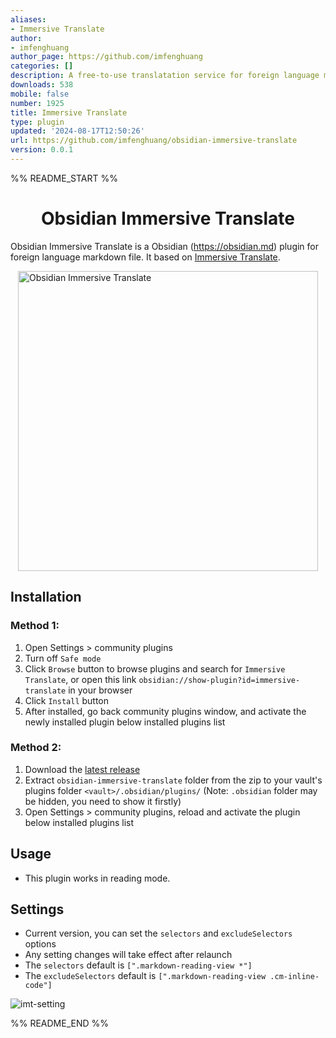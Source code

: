 ```yaml
---
aliases:
- Immersive Translate
author:
- imfenghuang
author_page: https://github.com/imfenghuang
categories: []
description: A free-to-use translatation service for foreign language markdown file.
downloads: 538
mobile: false
number: 1925
title: Immersive Translate
type: plugin
updated: '2024-08-17T12:50:26'
url: https://github.com/imfenghuang/obsidian-immersive-translate
version: 0.0.1
---
```


%% README_START %%

<h1 align="center">Obsidian Immersive Translate</h1>

Obsidian Immersive Translate is a Obsidian (https://obsidian.md) plugin for foreign language markdown file. It based on [Immersive Translate](https://immersivetranslate.com/).

<img src="https://github.com/user-attachments/assets/f031508a-4d44-4aca-bb0d-8d3ef570ea8e" alt="Obsidian Immersive Translate" width="480px" style="display: block;margin: 0 auto;max-width: 480px"/>

## Installation

### Method 1:

1. Open Settings > community plugins
2. Turn off `Safe mode`
3. Click `Browse` button to browse plugins and search for `Immersive Translate`, or open this link `obsidian://show-plugin?id=immersive-translate` in your browser
4. Click `Install` button
5. After installed, go back community plugins window, and activate the newly installed plugin below installed plugins list

### Method 2:

1. Download the [latest release](https://github.com/imfenghuang/obsidian-immersive-translate/releases)
2. Extract `obsidian-immersive-translate` folder from the zip to your vault's plugins folder `<vault>/.obsidian/plugins/` (Note: `.obsidian` folder may be hidden, you need to show it firstly)
3. Open Settings > community plugins, reload and activate the plugin below installed plugins list

## Usage

-   This plugin works in reading mode.

## Settings

-   Current version, you can set the `selectors` and `excludeSelectors` options
-   Any setting changes will take effect after relaunch
-   The `selectors` default is `[".markdown-reading-view *"]`
-   The `excludeSelectors` default is `[".markdown-reading-view .cm-inline-code"]`

![imt-setting](https://github.com/user-attachments/assets/96155663-5f9b-44bf-a3ce-4e3e14d10518)


%% README_END %%
